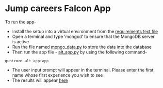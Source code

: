 # Jump careers Falcon App

To run the app-

* Install the setup into a virtual environment from the [requirements text file](https://github.com/suki2691/miscellaneous/blob/master/requirements.txt)
* Open a terminal and type 'mongod' to ensure that the MongoDB server is active
* Run the file named [mongo_data.py](https://github.com/suki2691/miscellaneous/blob/master/mongo_data.py) to store the data into the database
* Then run the app file - [alt_app.py](https://github.com/suki2691/miscellaneous/blob/master/alt_app.py) by using the following command-

`gunicorn alt_app:app`
* The user input prompt will appear in the terminal. Please enter the first name whose first experience you wish to see
* The results will appear [here](http://127.0.0.1:8000/users)
